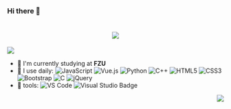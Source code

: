 ### Hi there 👋

<h1 align="center">
  <img src="https://readme-typing-svg.herokuapp.com/?lines=console.log(%22Hello%2C%20World!%22);Hello%2C%20World!&center=true&size=24A&color=000000&font=Fira+Code&pause=1000">
</h1>

<img src="https://cdn.jsdelivr.net/gh/sun0225SUN/sun0225SUN/assets/images/coding.gif" /><br>

- 🏢 I'm currently studying at **FZU**
- 🚀 I use daily:
  ![JavaScript](https://img.shields.io/badge/-JavaScript-black?style=plastic&logo=javascript)
  ![Vue.js](https://img.shields.io/badge/Vue.js-4FC08D?logo=vuedotjs&logoColor=fff&style=flat)
  ![Python](https://img.shields.io/badge/-Python-8fcfd1?style=plastic&logo=Python)
  ![C++](https://img.shields.io/badge/-C++-00599C?style=plastic&logo=c)
  ![HTML5](https://img.shields.io/badge/-HTML5-E34F26?style=plastic&logo=html5&logoColor=white)
  ![CSS3](https://img.shields.io/badge/-CSS3-1572B6?style=plastic&logo=css3)
  ![Bootstrap](https://img.shields.io/badge/-Bootstrap-563D7C?style=plastic&logo=bootstrap)
  ![C](https://img.shields.io/badge/C-A8B9CC?logo=c&logoColor=fff&style=flat)
  ![jQuery](https://img.shields.io/badge/jQuery-0769AD?logo=jquery&logoColor=fff&style=flat)
 - 🧰 tools:
  ![VS Code](https://img.shields.io/badge/-VS%20Code-007ACC?style=plastic&logo=visual-studio-code) 
  ![Visual Studio Badge](https://img.shields.io/badge/Visual%20Studio-5C2D91?logo=visualstudio&logoColor=fff&style=flat)
  
  <img align="right" src="https://github-readme-stats.vercel.app/api?username=xiaoyangii&show_icons=true&icon_color=CE1D2D&text_color=718096&bg_color=ffffff&hide_title=true" />
